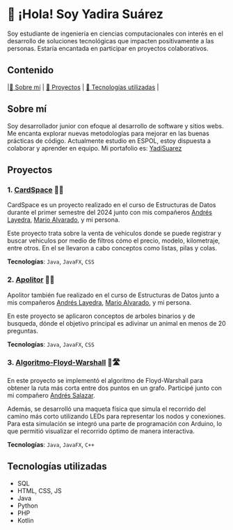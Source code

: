 # 👋 ¡Hola! Soy Yadira Suárez

Soy estudiante de ingeniería en ciencias computacionales con interés en el desarrollo de soluciones tecnológicas que impacten positivamente a las personas. Estaría encantada en participar en proyectos colaborativos.

## Contenido

|[🧠 Sobre mí](#sobre-mí) |
[🚀 Proyectos](#proyectos) |
[🎯 Tecnologías utilizadas](#tecnologías-utilizadas) | 

## Sobre mí
Soy desarrollador junior con efoque al desarrollo de software y sitios webs. Me encanta explorar nuevas metodologías para mejorar en las buenas prácticas de código. Actualmente estudio en ESPOL, estoy dispuesta a colaborar y aprender en equipo.
Mi portafolio es: [YadiSuarez](https://github.com/YadiSuarez)


## Proyectos
 ### 1. [CardSpace](https://github.com/m-alvaradox/CarSPACE) 🚙🚗
 CardSpace es un proyecto realizado en el curso de Estructuras de Datos durante el primer semestre del 2024 junto con mis compañeros [Andrés Layedra](https://github.com/Anlaye22), [Mario Alvarado](https://github.com/m-alvaradox), y mi persona.

 Este proyecto trata sobre la venta de vehiculos donde se puede registrar y buscar vehiculos por medio de filtros cómo el precio, modelo, kilometraje, entre otros. En el se llevaron a cabo conceptos como listas, pilas y colas.

 **Tecnologías**:
`Java`, `JavaFX`, `CSS`
 
 ### 2. [Apolitor](https://github.com/m-alvaradox/APolitor) 🧞🔮
Apolitor también fue realizado en el curso de Estructuras de Datos junto a mis compañeros [Andrés Layedra](https://github.com/Anlaye22), [Mario Alvarado](https://github.com/m-alvaradox), y mi persona.

En este proyecto se aplicaron conceptos de arboles binarios y de busqueda, dónde el objetivo principal es adivinar un animal en menos de 20 preguntas.

 **Tecnologías**:
`Java`, `JavaFX`, `CSS`

### 3. [Algoritmo-Floyd-Warshall](https://github.com/AndresSalazar19/ProyectoMatDis) 🧮🛣️
En este proyecto se implementó el algoritmo de Floyd-Warshall para obtener la ruta más corta entre dos puntos en un grafo.
Participé junto con mi compañero [Andrés Salazar](https://github.com/AndresSalazar19).

Además, se desarrolló una maqueta física que simula el recorrido del camino más corto utilizando LEDs para representar los nodos y conexiones.
Para esta simulación se integró una parte de programación con Arduino, lo que permitió visualizar el recorrido óptimo de manera interactiva.

**Tecnologías**:
`Java`, `JavaFX`, `C++`
## Tecnologías utilizadas
* SQL
* HTML, CSS, JS
* Java
* Python
* PHP
* Kotlin

